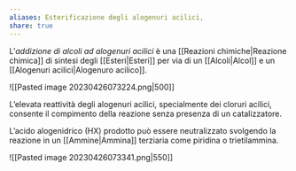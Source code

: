 ```yaml
---
aliases: Esterificazione degli alogenuri acilici,
share: true
---
```

L’*addizione di alcoli ad alogenuri acilici* è una [[Reazioni chimiche|Reazione chimica]] di sintesi degli [[Esteri|Esteri]] per via di un [[Alcoli|Alcol]] e un [[Alogenuri acilici|Alogenuro acilico]].

![[Pasted image 20230426073224.png|500]]

L’elevata reattività degli alogenuri acilici, specialmente dei cloruri acilici, consente il compimento della reazione senza presenza di un catalizzatore.

L’acido alogenidrico (HX) prodotto può essere neutralizzato svolgendo la reazione in un [[Ammine|Ammina]] terziaria come piridina o trietilammina.

![[Pasted image 20230426073341.png|550]]